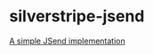 silverstripe-jsend
=====================

[A simple JSend implementation](https://labs.omniti.com/labs/jsend "JSend")